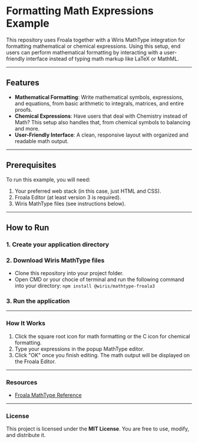 # Formatting Math Expressions Example

This repository uses Froala together with a Wiris MathType integration for formatting mathematical or chemical expressions. Using this setup, end users can perform mathematical formatting by interacting with a user-friendly interface instead of typing math markup like LaTeX or MathML. 

---

## Features

- **Mathematical Formatting**: Write mathematical symbols, expressions, and equations, from basic arithmetic to integrals, matrices, and entire proofs.
- **Chemical Expressions**: Have users that deal with Chemistry instead of Math? This setup also handles that, from chemical symbols to balancing and more.
- **User-Friendly Interface**: A clean, responsive layout with organized and readable math output.

---

## Prerequisites

To run this example, you will need:

1. Your preferred web stack (in this case, just HTML and CSS).
2. Froala Editor (at least version 3 is required).
3. Wiris MathType files (see instructions below).

---

## How to Run

### 1. Create your application directory

 
### 2. Download Wiris MathType files

- Clone this repository into your project folder.
- Open CMD or your chocie of terminal and run the following command into your directory: `npm install @wiris/mathtype-froala3`

### 3. Run the application

---

### How It Works

1. Click the square root icon for math formatting or the C icon for chemical formatting.
2. Type your expressions in the popup MathType editor.
3. Click "OK" once you finish editing. The math output will be displayed on the Froala Editor.


---

### Resources

- [Froala MathType Reference](https://froala.com/wysiwyg-editor/examples/wiris/)

---

### License

This project is licensed under the **MIT License**. You are free to use, modify, and distribute it.
